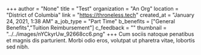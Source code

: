 +++
author = "None"
title = "Test"
organization = "An Org"
location = "District of Columbia"
link = "https://throneless.tech"
created_at = "January 24, 2021, 1:38 AM"
a_job_type = "Part Time"
b_benefits = ["General Benefits","Tuition Reimbursement"]
c_feedback = ""
thumbnail = "../../images/nYCkyrUw_92668cc6.png"
+++
Cum sociis natoque penatibus et magnis dis parturient. Morbi odio eros, volutpat ut pharetra vitae, lobortis sed nibh.